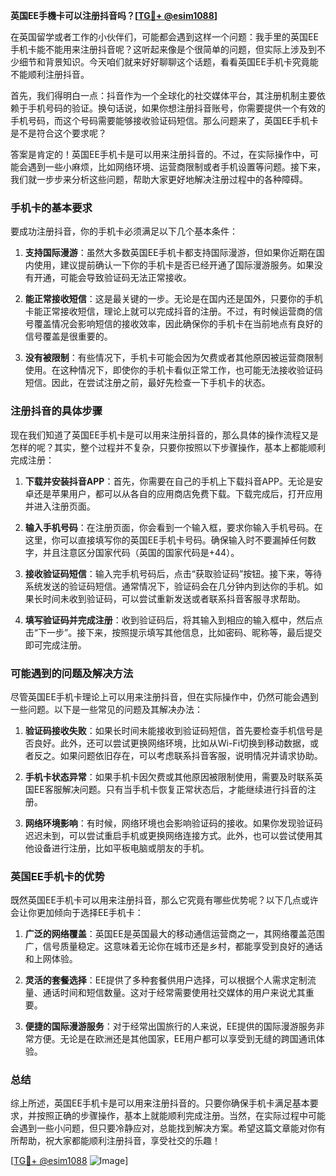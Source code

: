 **英国EE手機卡可以注册抖音吗？[[TG💪+ @esim1088](https://t.me/s/esim1088)]**

在英国留学或者工作的小伙伴们，可能都会遇到这样一个问题：我手里的英国EE手机卡能不能用来注册抖音呢？这听起来像是个很简单的问题，但实际上涉及到不少细节和背景知识。今天咱们就来好好聊聊这个话题，看看英国EE手机卡究竟能不能顺利注册抖音。

首先，我们得明白一点：抖音作为一个全球化的社交媒体平台，其注册机制主要依赖于手机号码的验证。换句话说，如果你想注册抖音账号，你需要提供一个有效的手机号码，而这个号码需要能够接收验证码短信。那么问题来了，英国EE手机卡是不是符合这个要求呢？

答案是肯定的！英国EE手机卡是可以用来注册抖音的。不过，在实际操作中，可能会遇到一些小麻烦，比如网络环境、运营商限制或者手机设置等问题。接下来，我们就一步步来分析这些问题，帮助大家更好地解决注册过程中的各种障碍。

### 手机卡的基本要求

要成功注册抖音，你的手机卡必须满足以下几个基本条件：

1. **支持国际漫游**：虽然大多数英国EE手机卡都支持国际漫游，但如果你近期在国内使用，建议提前确认一下你的手机卡是否已经开通了国际漫游服务。如果没有开通，可能会导致验证码无法正常接收。

2. **能正常接收短信**：这是最关键的一步。无论是在国内还是国外，只要你的手机卡能正常接收短信，理论上就可以完成抖音的注册。不过，有时候运营商的信号覆盖情况会影响短信的接收效率，因此确保你的手机卡在当前地点有良好的信号覆盖是很重要的。

3. **没有被限制**：有些情况下，手机卡可能会因为欠费或者其他原因被运营商限制使用。在这种情况下，即使你的手机卡看似正常工作，也可能无法接收验证码短信。因此，在尝试注册之前，最好先检查一下手机卡的状态。

### 注册抖音的具体步骤

现在我们知道了英国EE手机卡是可以用来注册抖音的，那么具体的操作流程又是怎样的呢？其实，整个过程并不复杂，只要你按照以下步骤操作，基本上都能顺利完成注册：

1. **下载并安装抖音APP**：首先，你需要在自己的手机上下载抖音APP。无论是安卓还是苹果用户，都可以从各自的应用商店免费下载。下载完成后，打开应用并进入注册页面。

2. **输入手机号码**：在注册页面，你会看到一个输入框，要求你输入手机号码。在这里，你可以直接填写你的英国EE手机卡号码。确保输入时不要漏掉任何数字，并且注意区分国家代码（英国的国家代码是+44）。

3. **接收验证码短信**：输入完手机号码后，点击“获取验证码”按钮。接下来，等待系统发送的验证码短信。通常情况下，验证码会在几分钟内到达你的手机。如果长时间未收到验证码，可以尝试重新发送或者联系抖音客服寻求帮助。

4. **填写验证码并完成注册**：收到验证码后，将其输入到相应的输入框中，然后点击“下一步”。接下来，按照提示填写其他信息，比如密码、昵称等，最后提交即可完成注册。

### 可能遇到的问题及解决方法

尽管英国EE手机卡理论上可以用来注册抖音，但在实际操作中，仍然可能会遇到一些问题。以下是一些常见的问题及其解决办法：

1. **验证码接收失败**：如果长时间未能接收到验证码短信，首先要检查手机信号是否良好。此外，还可以尝试更换网络环境，比如从Wi-Fi切换到移动数据，或者反之。如果问题依旧存在，可以考虑联系抖音客服，说明情况并请求协助。

2. **手机卡状态异常**：如果手机卡因欠费或其他原因被限制使用，需要及时联系英国EE客服解决问题。只有当手机卡恢复正常状态后，才能继续进行抖音的注册。

3. **网络环境影响**：有时候，网络环境也会影响验证码的接收。如果你发现验证码迟迟未到，可以尝试重启手机或更换网络连接方式。此外，也可以尝试使用其他设备进行注册，比如平板电脑或朋友的手机。

### 英国EE手机卡的优势

既然英国EE手机卡可以用来注册抖音，那么它究竟有哪些优势呢？以下几点或许会让你更加倾向于选择EE手机卡：

1. **广泛的网络覆盖**：英国EE是英国最大的移动通信运营商之一，其网络覆盖范围广，信号质量稳定。这意味着无论你在城市还是乡村，都能享受到良好的通话和上网体验。

2. **灵活的套餐选择**：EE提供了多种套餐供用户选择，可以根据个人需求定制流量、通话时间和短信数量。这对于经常需要使用社交媒体的用户来说尤其重要。

3. **便捷的国际漫游服务**：对于经常出国旅行的人来说，EE提供的国际漫游服务非常方便。无论是在欧洲还是其他国家，EE用户都可以享受到无缝的跨国通讯体验。

### 总结

综上所述，英国EE手机卡是可以用来注册抖音的。只要你确保手机卡满足基本要求，并按照正确的步骤操作，基本上就能顺利完成注册。当然，在实际过程中可能会遇到一些小问题，但只要冷静应对，总能找到解决方案。希望这篇文章能对你有所帮助，祝大家都能顺利注册抖音，享受社交的乐趣！

[[TG💪+ @esim1088](https://t.me/s/esim1088) ![Image](https://i.postimg.cc/4NQfJmqS/Snipaste-2025-05-13-00-14-12.png)]